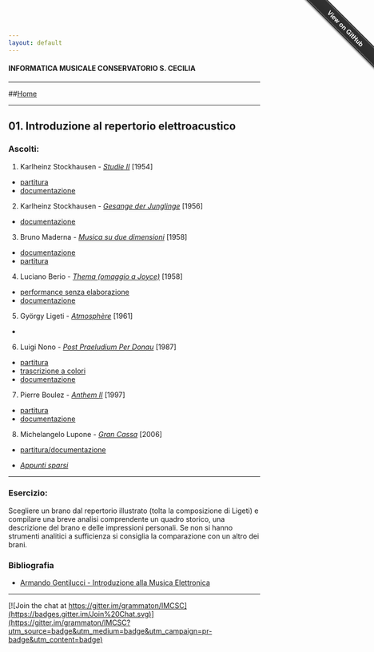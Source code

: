 ```yaml
---
layout: default
---
```

#### INFORMATICA MUSICALE CONSERVATORIO S. CECILIA
----

##[Home](https://demartinomrc.github.io/IMCSC)

----



## 01. Introduzione al repertorio elettroacustico

### Ascolti:


 1. Karlheinz Stockhausen - [*Studie II*](https://copy.com/cj7Sr4beROKA87gv) [1954]
   * [partitura](https://copy.com/n417AAu7o9PsSUeQ) 
   * [documentazione](https://copy.com/J3x8kOdhfOhiF9aC)
 2. Karlheinz Stockhausen - [*Gesange der Junglinge*](https://copy.com/WktIvueSE1PNJ84i) [1956]
   * [documentazione](https://copy.com/Wo1T4JERUs8wXOjU)
 3. Bruno Maderna - [*Musica su due dimensioni*](https://www.youtube.com/watch?v=DrgBBjNbeQM) [1958]
   * [documentazione](https://copy.com/7M4j3uCuoLkXhuAY)
   * [partitura](https://copy.com/IkQEPXrUXNloSb4Y)
 4. Luciano Berio - [*Thema (omaggio a Joyce)*](https://copy.com/iqCmiv78k9XvcsN6) [1958]
   * [performance senza elaborazione](https://copy.com/xAFNmSpysLPpxgRP)
   * [documentazione](https://copy.com/XsfJC6gLKMZT6UIB)
 5. György Ligeti - [*Atmosphère*](https://copy.com/yyTQBE6ymdICwXBg) [1961]
   * 
 6. Luigi Nono - [*Post Praeludium Per Donau*](https://copy.com/jPAOh9t1ddmBC4N8) [1987]
   * [partitura](https://copy.com/RoIGAryFXMi90Po9)
   * [trascrizione a colori](https://copy.com/WTuGFzQ2WN4pqGGK)
   * [documentazione](https://copy.com/sGCu7fhzTh9enjq8)
 7. Pierre Boulez - [*Anthem II*](https://copy.com/9kq1jQ8tdS3WSD31) [1997]
   * [partitura](https://copy.com/eTVJ3IlphRsU0ucl)
   * [documentazione](https://copy.com/7Cvvs7ol3slfvVuZ)
 8. Michelangelo Lupone - [*Gran Cassa*](https://copy.com/aBsAUW9rS3IUhmPt) [2006]
   * [partitura/documentazione](https://copy.com/oOczYrC49Luggy2B)
 
  
 
 
* [*Appunti sparsi*](https://copy.com/CC2z2hjd1LZmPSNM)
 
----

### Esercizio:

Scegliere un brano dal repertorio illustrato (tolta la composizione di Ligeti) e compilare una breve analisi comprendente un quadro storico, una descrizione del brano e delle impressioni personali. Se non si hanno strumenti analitici a sufficienza si consiglia la comparazione con un altro dei brani.


### Bibliografia

 - [Armando Gentilucci - Introduzione alla Musica Elettronica](https://drive.google.com/file/d/0BzCXlXdo2lzASVZsRHRnRTJqX28/view?usp=sharing)
 
----

[![Join the chat at https://gitter.im/grammaton/IMCSC](https://badges.gitter.im/Join%20Chat.svg)](https://gitter.im/grammaton/IMCSC?utm_source=badge&utm_medium=badge&utm_campaign=pr-badge&utm_content=badge)
 
<div class="github-fork-ribbon-wrapper right fixed" style="width: 150px;height: 150px;position: fixed;overflow: hidden;top: 0;z-index: 9999;pointer-events: none;right: 0;"><div class="github-fork-ribbon" style="position: absolute;padding: 2px 0;background-color: #333;background-image: linear-gradient(to bottom, rgba(0, 0, 0, 0), rgba(0, 0, 0, 0.15));-webkit-box-shadow: 0 2px 3px 0 rgba(0, 0, 0, 0.5);-moz-box-shadow: 0 2px 3px 0 rgba(0, 0, 0, 0.5);box-shadow: 0 2px 3px 0 rgba(0, 0, 0, 0.5);z-index: 9999;pointer-events: auto;top: 42px;right: -43px;-webkit-transform: rotate(45deg);-moz-transform: rotate(45deg);-ms-transform: rotate(45deg);-o-transform: rotate(45deg);transform: rotate(45deg);"><a href="https://github.com/grammaton/IMCSC" style="font: 700 13px &quot;Helvetica Neue&quot;, Helvetica, Arial, sans-serif;color: #fff;text-decoration: none;text-shadow: 0 -1px rgba(0, 0, 0, 0.5);text-align: center;width: 200px;line-height: 20px;display: inline-block;padding: 2px 0;border-width: 1px 0;border-style: dotted;border-color: rgba(255, 255, 255, 0.7);">View on GitHub</a></div></div>
